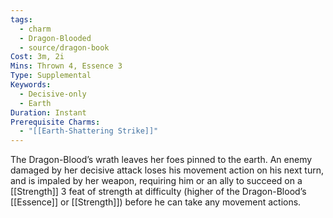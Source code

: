 ```yaml
---
tags:
  - charm
  - Dragon-Blooded
  - source/dragon-book
Cost: 3m, 2i
Mins: Thrown 4, Essence 3
Type: Supplemental
Keywords:
  - Decisive-only
  - Earth
Duration: Instant
Prerequisite Charms:
  - "[[Earth-Shattering Strike]]"
---
```

The Dragon-Blood’s wrath leaves her foes pinned to the earth. An enemy damaged by her decisive attack loses his movement action on his next turn, and is impaled by her weapon, requiring him or an ally to succeed on a [[Strength]] 3 feat of strength at difficulty (higher of the Dragon-Blood’s [[Essence]] or [[Strength]]) before he can take any movement actions.